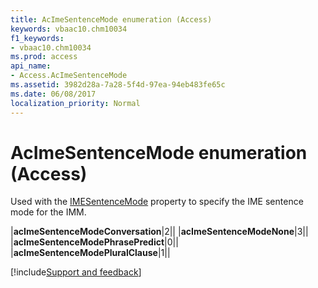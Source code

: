 ```yaml
---
title: AcImeSentenceMode enumeration (Access)
keywords: vbaac10.chm10034
f1_keywords:
- vbaac10.chm10034
ms.prod: access
api_name:
- Access.AcImeSentenceMode
ms.assetid: 3982d28a-7a28-5f4d-97ea-94eb483fe65c
ms.date: 06/08/2017
localization_priority: Normal
---
```



# AcImeSentenceMode enumeration (Access)

Used with the [IMESentenceMode](overview/Access.md) property to specify the IME sentence mode for the IMM.



|**acImeSentenceModeConversation**|2||
|**acImeSentenceModeNone**|3||
|**acImeSentenceModePhrasePredict**|0||
|**acImeSentenceModePluralClause**|1||

[!include[Support and feedback](~/includes/feedback-boilerplate.md)]